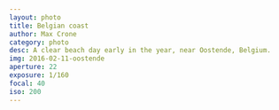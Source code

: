 ```yaml
---
layout: photo
title: Belgian coast
author: Max Crone
category: photo
desc: A clear beach day early in the year, near Oostende, Belgium.
img: 2016-02-11-oostende
aperture: 22
exposure: 1/160
focal: 40
iso: 200
---
```

